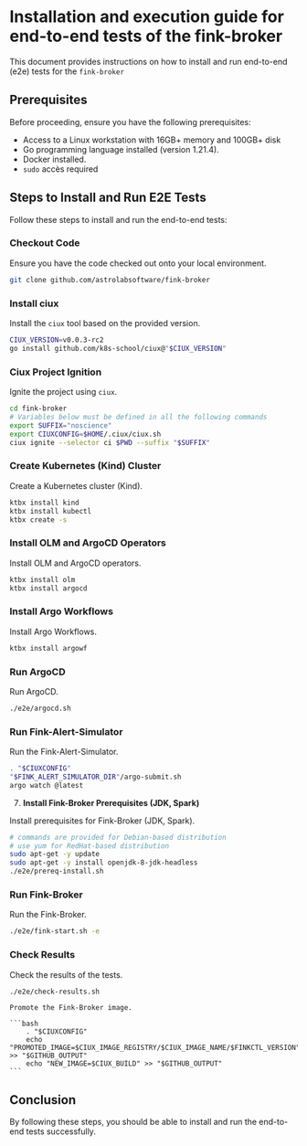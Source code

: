# Installation and execution guide for end-to-end tests of the fink-broker

This document provides instructions on how to install and run end-to-end (e2e) tests for the `fink-broker`

## Prerequisites

Before proceeding, ensure you have the following prerequisites:

- Access to a Linux workstation with 16GB+ memory and 100GB+ disk
- Go programming language installed (version 1.21.4).
- Docker installed.
- `sudo` accès required

## Steps to Install and Run E2E Tests

Follow these steps to install and run the end-to-end tests:

### Checkout Code

Ensure you have the code checked out onto your local environment.

```bash
git clone github.com/astrolabsoftware/fink-broker
```

### Install ciux

Install the `ciux` tool based on the provided version.

```bash
CIUX_VERSION=v0.0.3-rc2
go install github.com/k8s-school/ciux@"$CIUX_VERSION"
```

### Ciux Project Ignition

Ignite the project using `ciux`.

```bash
cd fink-broker
# Variables below must be defined in all the following commands
export SUFFIX="noscience"
export CIUXCONFIG=$HOME/.ciux/ciux.sh
ciux ignite --selector ci $PWD --suffix "$SUFFIX"
```

### Create Kubernetes (Kind) Cluster

Create a Kubernetes cluster (Kind).

```bash
ktbx install kind
ktbx install kubectl
ktbx create -s
```

### Install OLM and ArgoCD Operators

Install OLM and ArgoCD operators.

```bash
ktbx install olm
ktbx install argocd
```

### Install Argo Workflows

Install Argo Workflows.

```bash
ktbx install argowf
```

### Run ArgoCD

Run ArgoCD.

```bash
./e2e/argocd.sh
```

### Run Fink-Alert-Simulator

Run the Fink-Alert-Simulator.

```bash
. "$CIUXCONFIG"
"$FINK_ALERT_SIMULATOR_DIR"/argo-submit.sh
argo watch @latest
```

7.  **Install Fink-Broker Prerequisites (JDK, Spark)**

Install prerequisites for Fink-Broker (JDK, Spark).

```bash
# commands are provided for Debian-based distribution
# use yum for RedHat-based distribution
sudo apt-get -y update
sudo apt-get -y install openjdk-8-jdk-headless
./e2e/prereq-install.sh
```

### Run Fink-Broker

Run the Fink-Broker.

```bash
./e2e/fink-start.sh -e
```

### Check Results

Check the results of the tests.

```bash
./e2e/check-results.sh
```


    Promote the Fink-Broker image.

    ```bash
        . "$CIUXCONFIG"
        echo "PROMOTED_IMAGE=$CIUX_IMAGE_REGISTRY/$CIUX_IMAGE_NAME/$FINKCTL_VERSION" >> "$GITHUB_OUTPUT"
        echo "NEW_IMAGE=$CIUX_BUILD" >> "$GITHUB_OUTPUT"
    ```

## Conclusion

By following these steps, you should be able to install and run the end-to-end tests successfully.